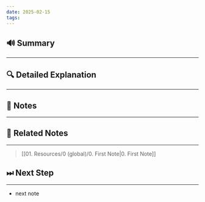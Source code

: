 ```yaml
---
date: 2025-02-15
tags:
---
```

## 🔊 Summary

---

## 🔍 Detailed Explanation
---

## 📝 Notes
---

## 📎 Related Notes
---
> [[01. Resources/0 (global)/0. First Note|0. First Note]] 

## ⏭ Next Step
---
- next note